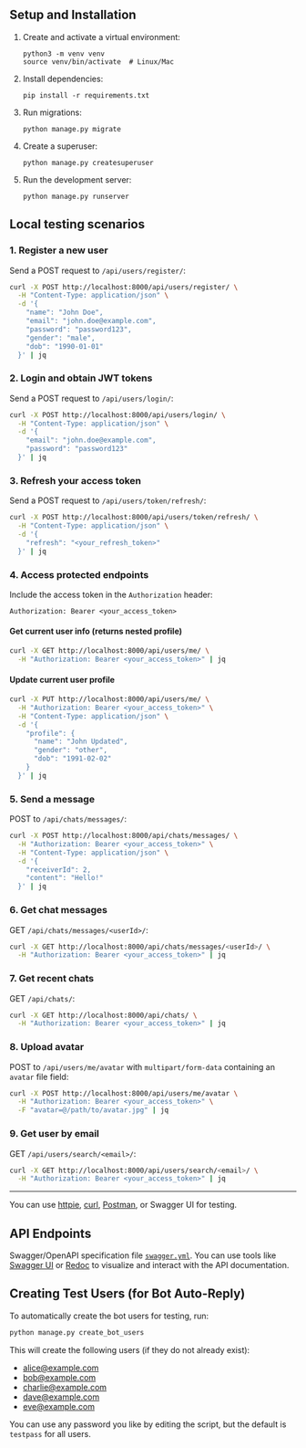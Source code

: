 ## Setup and Installation

1. Create and activate a virtual environment:
   ```
   python3 -m venv venv
   source venv/bin/activate  # Linux/Mac
   ```

2. Install dependencies:
   ```
   pip install -r requirements.txt
   ```

3. Run migrations:
   ```
   python manage.py migrate
   ```

4. Create a superuser:
   ```
   python manage.py createsuperuser
   ```

5. Run the development server:
   ```
   python manage.py runserver
   ```

## Local testing scenarios

### 1. Register a new user
Send a POST request to `/api/users/register/`:
```sh
curl -X POST http://localhost:8000/api/users/register/ \
  -H "Content-Type: application/json" \
  -d '{
    "name": "John Doe",
    "email": "john.doe@example.com",
    "password": "password123",
    "gender": "male",
    "dob": "1990-01-01"
  }' | jq
```

### 2. Login and obtain JWT tokens
Send a POST request to `/api/users/login/`:
```sh
curl -X POST http://localhost:8000/api/users/login/ \
  -H "Content-Type: application/json" \
  -d '{
    "email": "john.doe@example.com",
    "password": "password123"
  }' | jq
```

### 3. Refresh your access token
Send a POST request to `/api/users/token/refresh/`:
```sh
curl -X POST http://localhost:8000/api/users/token/refresh/ \
  -H "Content-Type: application/json" \
  -d '{
    "refresh": "<your_refresh_token>"
  }' | jq
```

### 4. Access protected endpoints
Include the access token in the `Authorization` header:
```
Authorization: Bearer <your_access_token>
```

#### Get current user info (returns nested profile)
```sh
curl -X GET http://localhost:8000/api/users/me/ \
  -H "Authorization: Bearer <your_access_token>" | jq
```

#### Update current user profile
```sh
curl -X PUT http://localhost:8000/api/users/me/ \
  -H "Authorization: Bearer <your_access_token>" \
  -H "Content-Type: application/json" \
  -d '{
    "profile": {
      "name": "John Updated",
      "gender": "other",
      "dob": "1991-02-02"
    }
  }' | jq
```

### 5. Send a message
POST to `/api/chats/messages/`:
```sh
curl -X POST http://localhost:8000/api/chats/messages/ \
  -H "Authorization: Bearer <your_access_token>" \
  -H "Content-Type: application/json" \
  -d '{
    "receiverId": 2,
    "content": "Hello!"
  }' | jq
```

### 6. Get chat messages
GET `/api/chats/messages/<userId>/`:
```sh
curl -X GET http://localhost:8000/api/chats/messages/<userId>/ \
  -H "Authorization: Bearer <your_access_token>" | jq
```

### 7. Get recent chats
GET `/api/chats/`:
```sh
curl -X GET http://localhost:8000/api/chats/ \
  -H "Authorization: Bearer <your_access_token>" | jq
```

### 8. Upload avatar
POST to `/api/users/me/avatar` with `multipart/form-data` containing an `avatar` file field:
```sh
curl -X POST http://localhost:8000/api/users/me/avatar \
  -H "Authorization: Bearer <your_access_token>" \
  -F "avatar=@/path/to/avatar.jpg" | jq
```

### 9. Get user by email
GET `/api/users/search/<email>/`:
```sh
curl -X GET http://localhost:8000/api/users/search/<email>/ \
  -H "Authorization: Bearer <your_access_token>" | jq
```

---

You can use [httpie](https://httpie.io/), [curl](https://curl.se/), [Postman](https://www.postman.com/), or Swagger UI for testing.

## API Endpoints

Swagger/OpenAPI specification file [`swagger.yml`](./swagger.yml). You can use tools like [Swagger UI](https://swagger.io/tools/swagger-ui/) or [Redoc](https://github.com/Redocly/redoc) to visualize and interact with the API documentation.

## Creating Test Users (for Bot Auto-Reply)

To automatically create the bot users for testing, run:

```sh
python manage.py create_bot_users
```

This will create the following users (if they do not already exist):
- alice@example.com
- bob@example.com
- charlie@example.com
- dave@example.com
- eve@example.com

You can use any password you like by editing the script, but the default is `testpass` for all users.


